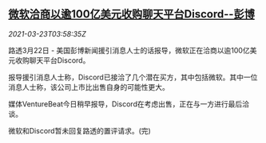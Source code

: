 <!--1616472062000-->
[微软洽商以逾100亿美元收购聊天平台Discord--彭博](https://cn.reuters.com/article/microsoft-discord-m-a-0322-mon-idCNKBS2BF0AM)
------

<div><i>2021-03-23T03:58:35Z</i></div><p>路透3月22日 - 美国彭博新闻援引消息人士的话报导，微软正在洽商以逾100亿美元收购聊天平台Discord。</p><p>报导援引消息人士称，Discord已接洽了几个潜在买方，其中包括微软。其中一位消息人士称，该公司上市比出售自身的可能性更大。</p><p>媒体VentureBeat今日稍早报导，Discord在考虑出售，正在与一方进行最后洽谈。</p><p>微软和Discord暂未回复路透的置评请求。(完)</p>
